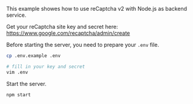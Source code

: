 This example showes how to use reCaptcha v2 with Node.js as backend service.

Get your reCaptcha site key and secret here: https://www.google.com/recaptcha/admin/create

Before starting the server, you need to prepare your `.env` file.
```sh
cp .env.example .env

# fill in your key and secret
vim .env
```

Start the server.
```sh
npm start
```
